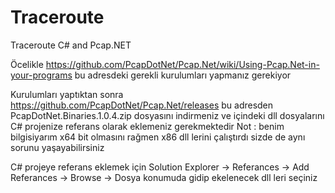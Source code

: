 # Traceroute
Traceroute C# and Pcap.NET

Öcelikle https://github.com/PcapDotNet/Pcap.Net/wiki/Using-Pcap.Net-in-your-programs bu adresdeki gerekli kurulumları yapmanız gerekiyor

Kurulumları yaptıktan sonra https://github.com/PcapDotNet/Pcap.Net/releases bu adresden PcapDotNet.Binaries.1.0.4.zip dosyasını indirmeniz 
ve içindeki dll dosyalarını C# projenize referans olarak eklemeniz gerekmektedir
Not : benim bilgisiyarım x64 bit olmasını rağmen x86 dll lerini çalıştırdı sizde de aynı sorunu yaşayabilirsiniz

C# projeye referans eklemek için Solution Explorer -> Referances -> Add Referances -> Browse -> Dosya konumuda gidip ekelenecek dll leri seçiniz
